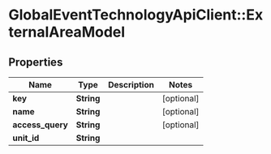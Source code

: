 # GlobalEventTechnologyApiClient::ExternalAreaModel

## Properties
Name | Type | Description | Notes
------------ | ------------- | ------------- | -------------
**key** | **String** |  | [optional] 
**name** | **String** |  | [optional] 
**access_query** | **String** |  | [optional] 
**unit_id** | **String** |  | 

